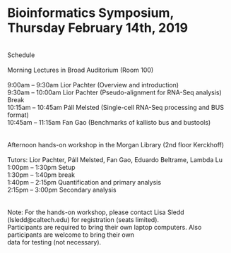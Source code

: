 # Bioinformatics Symposium, Thursday February 14th, 2019

<br>
Schedule<br>
<br>
Morning Lectures in Broad Auditorium (Room 100) <br>
<br>
9:00am – 9:30am	Lior Pachter (Overview and introduction) <br>
9:30am – 10:00am	Lior Pachter (Pseudo-alignment for RNA-Seq analysis) <br>
Break <br>
10:15am – 10:45am	Páll Melsted (Single-cell RNA-Seq processing and BUS format) <br>
10:45am – 11:15am	Fan Gao (Benchmarks of kallisto bus and bustools) <br>
<br>
<br>
Afternoon hands-on workshop in the Morgan Library (2nd floor Kerckhoff) <br>
<br>
Tutors: Lior Pachter, Páll Melsted, Fan Gao, Eduardo Beltrame, Lambda Lu <br>
1:00pm – 1:30pm	Setup <br>
1:30pm – 1:40pm	break <br>
1:40pm – 2:15pm	Quantification and primary analysis <br>
2:15pm – 3:00pm	Secondary analysis <br>
<br>
<br>
Note: For the hands-on workshop, please contact Lisa Sledd (lsledd@caltech.edu) for registration (seats limited). <br>
Participants are required to bring their own laptop computers. Also participants are welcome to bring their own <br>
data for testing (not necessary). <br>
